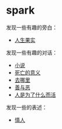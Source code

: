 # spark
发现一些有趣的旁白：
- [人生果实][url-talk5]

发现一些有趣的对话：
- [小说][url-talk6]
- [死亡的意义][url-talk4]
- [去哪里][url-talk3]
- [善与恶][url-talk2]
- [人是为了什么而活][url-talk1]

发现一些的表述：
- [情人][url-talk7]




[url-talk1]:./draft/1.人是为了什么而活.md
[url-talk2]:./draft/2.善与恶.md
[url-talk3]:./draft/3.去哪里.md
[url-talk4]:./draft/4.死亡的意义.md
[url-talk5]:./draft/5.人生果实.md
[url-talk6]:./draft/6.小说.md
[url-talk7]:./draft/7.情人.md
